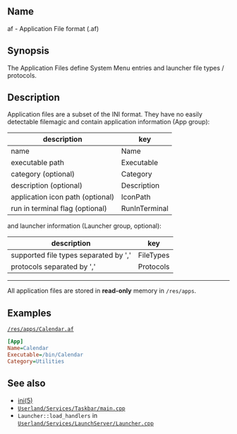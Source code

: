 ## Name

af - Application File format (.af)

## Synopsis

The Application Files define System Menu entries and launcher file types / protocols.

## Description

Application files are a subset of the INI format.
They have no easily detectable filemagic and contain application information (App group):

| description                      | key           |
|----------------------------------|---------------|
| name                             | Name          |
| executable path                  | Executable    |
| category (optional)              | Category      |
| description (optional)           | Description   |
| application icon path (optional) | IconPath      |
| run in terminal flag (optional)  | RunInTerminal |

and launcher information (Launcher group, optional):

| description                           | key       |
|---------------------------------------|-----------|
| supported file types separated by ',' | FileTypes |
| protocols separated by ','            | Protocols |

-------------------------------------------------------
All application files are stored in **read-only** memory in `/res/apps`.

## Examples

[`/res/apps/Calendar.af`](../../../../res/apps/Calendar.af)

```ini
[App]
Name=Calendar
Executable=/bin/Calendar
Category=Utilities
```

## See also

- [ini(5)](help://man/5/ini)
- [`Userland/Services/Taskbar/main.cpp`](../../../../../Userland/Services/Taskbar/main.cpp)
- `Launcher::load_handlers`
  in [`Userland/Services/LaunchServer/Launcher.cpp`](../../../../../Userland/Services/LaunchServer/Launcher.cpp)
